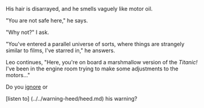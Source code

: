 His hair is disarrayed, and he smells vaguely like motor oil.

"You are not safe here," he says.

"Why not?" I ask.

"You've entered a parallel universe of sorts, where things are strangely similar to films, I've starred in," he answers.

Leo continues, "Here, you're on board a marshmallow version of the *Titanic!*
I've been in the engine room trying to make some adjustments to the motors..."

Do you [ignore](../../warning-ignore/ignore.md) or 

[listen to] (../../warning-heed/heed.md) his warning?
